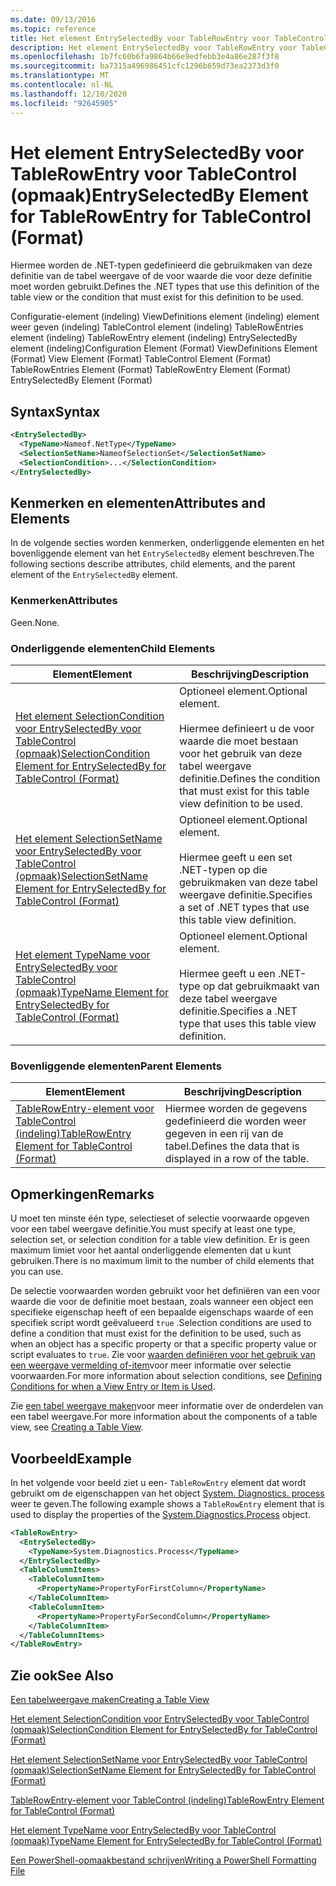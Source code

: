 ```yaml
---
ms.date: 09/13/2016
ms.topic: reference
title: Het element EntrySelectedBy voor TableRowEntry voor TableControl (opmaak)
description: Het element EntrySelectedBy voor TableRowEntry voor TableControl (opmaak)
ms.openlocfilehash: 1b7fc60b6fa9864b66e9edfebb3e4a86e287f3f8
ms.sourcegitcommit: ba7315a496986451cfc1296b659d73ea2373d3f0
ms.translationtype: MT
ms.contentlocale: nl-NL
ms.lasthandoff: 12/10/2020
ms.locfileid: "92645905"
---
```

# <a name="entryselectedby-element-for-tablerowentry--for-tablecontrol-format"></a><span data-ttu-id="86908-103">Het element EntrySelectedBy voor TableRowEntry voor TableControl (opmaak)</span><span class="sxs-lookup"><span data-stu-id="86908-103">EntrySelectedBy Element for TableRowEntry  for TableControl (Format)</span></span>

<span data-ttu-id="86908-104">Hiermee worden de .NET-typen gedefinieerd die gebruikmaken van deze definitie van de tabel weergave of de voor waarde die voor deze definitie moet worden gebruikt.</span><span class="sxs-lookup"><span data-stu-id="86908-104">Defines the .NET types that use this definition of the table view or the condition that must exist for this definition to be used.</span></span>

<span data-ttu-id="86908-105">Configuratie-element (indeling) ViewDefinitions element (indeling) element weer geven (indeling) TableControl element (indeling) TableRowEntries element (indeling) TableRowEntry element (indeling) EntrySelectedBy element (indeling)</span><span class="sxs-lookup"><span data-stu-id="86908-105">Configuration Element (Format) ViewDefinitions Element (Format) View Element (Format) TableControl Element (Format) TableRowEntries Element (Format) TableRowEntry Element (Format) EntrySelectedBy Element (Format)</span></span>

## <a name="syntax"></a><span data-ttu-id="86908-106">Syntax</span><span class="sxs-lookup"><span data-stu-id="86908-106">Syntax</span></span>

```xml
<EntrySelectedBy>
  <TypeName>Nameof.NetType</TypeName>
  <SelectionSetName>NameofSelectionSet</SelectionSetName>
  <SelectionCondition>...</SelectionCondition>
</EntrySelectedBy>
```

## <a name="attributes-and-elements"></a><span data-ttu-id="86908-107">Kenmerken en elementen</span><span class="sxs-lookup"><span data-stu-id="86908-107">Attributes and Elements</span></span>

<span data-ttu-id="86908-108">In de volgende secties worden kenmerken, onderliggende elementen en het bovenliggende element van het `EntrySelectedBy` element beschreven.</span><span class="sxs-lookup"><span data-stu-id="86908-108">The following sections describe attributes, child elements, and the parent element of the `EntrySelectedBy` element.</span></span>

### <a name="attributes"></a><span data-ttu-id="86908-109">Kenmerken</span><span class="sxs-lookup"><span data-stu-id="86908-109">Attributes</span></span>

<span data-ttu-id="86908-110">Geen.</span><span class="sxs-lookup"><span data-stu-id="86908-110">None.</span></span>

### <a name="child-elements"></a><span data-ttu-id="86908-111">Onderliggende elementen</span><span class="sxs-lookup"><span data-stu-id="86908-111">Child Elements</span></span>

|<span data-ttu-id="86908-112">Element</span><span class="sxs-lookup"><span data-stu-id="86908-112">Element</span></span>|<span data-ttu-id="86908-113">Beschrijving</span><span class="sxs-lookup"><span data-stu-id="86908-113">Description</span></span>|
|-------------|-----------------|
|[<span data-ttu-id="86908-114">Het element SelectionCondition voor EntrySelectedBy voor TableControl (opmaak)</span><span class="sxs-lookup"><span data-stu-id="86908-114">SelectionCondition Element for EntrySelectedBy for TableControl (Format)</span></span>](./selectioncondition-element-for-entryselectedby-for-tablecontrol-format.md)|<span data-ttu-id="86908-115">Optioneel element.</span><span class="sxs-lookup"><span data-stu-id="86908-115">Optional element.</span></span><br /><br /> <span data-ttu-id="86908-116">Hiermee definieert u de voor waarde die moet bestaan voor het gebruik van deze tabel weergave definitie.</span><span class="sxs-lookup"><span data-stu-id="86908-116">Defines the condition that must exist for this table view definition to be used.</span></span>|
|[<span data-ttu-id="86908-117">Het element SelectionSetName voor EntrySelectedBy voor TableControl (opmaak)</span><span class="sxs-lookup"><span data-stu-id="86908-117">SelectionSetName Element for EntrySelectedBy for TableControl (Format)</span></span>](./selectionsetname-element-for-entryselectedby-for-tablecontrol-format.md)|<span data-ttu-id="86908-118">Optioneel element.</span><span class="sxs-lookup"><span data-stu-id="86908-118">Optional element.</span></span><br /><br /> <span data-ttu-id="86908-119">Hiermee geeft u een set .NET-typen op die gebruikmaken van deze tabel weergave definitie.</span><span class="sxs-lookup"><span data-stu-id="86908-119">Specifies a set of .NET types that use this table view definition.</span></span>|
|[<span data-ttu-id="86908-120">Het element TypeName voor EntrySelectedBy voor TableControl (opmaak)</span><span class="sxs-lookup"><span data-stu-id="86908-120">TypeName Element for EntrySelectedBy for TableControl (Format)</span></span>](./typename-element-for-entryselectedby-for-tablecontrol-format.md)|<span data-ttu-id="86908-121">Optioneel element.</span><span class="sxs-lookup"><span data-stu-id="86908-121">Optional element.</span></span><br /><br /> <span data-ttu-id="86908-122">Hiermee geeft u een .NET-type op dat gebruikmaakt van deze tabel weergave definitie.</span><span class="sxs-lookup"><span data-stu-id="86908-122">Specifies a .NET type that uses this table view definition.</span></span>|

### <a name="parent-elements"></a><span data-ttu-id="86908-123">Bovenliggende elementen</span><span class="sxs-lookup"><span data-stu-id="86908-123">Parent Elements</span></span>

|<span data-ttu-id="86908-124">Element</span><span class="sxs-lookup"><span data-stu-id="86908-124">Element</span></span>|<span data-ttu-id="86908-125">Beschrijving</span><span class="sxs-lookup"><span data-stu-id="86908-125">Description</span></span>|
|-------------|-----------------|
|[<span data-ttu-id="86908-126">TableRowEntry-element voor TableControl (indeling)</span><span class="sxs-lookup"><span data-stu-id="86908-126">TableRowEntry Element for TableControl (Format)</span></span>](./tablerowentry-element-for-tablerowentries-for-tablecontrol-format.md)|<span data-ttu-id="86908-127">Hiermee worden de gegevens gedefinieerd die worden weer gegeven in een rij van de tabel.</span><span class="sxs-lookup"><span data-stu-id="86908-127">Defines the data that is displayed in a row of the table.</span></span>|

## <a name="remarks"></a><span data-ttu-id="86908-128">Opmerkingen</span><span class="sxs-lookup"><span data-stu-id="86908-128">Remarks</span></span>

<span data-ttu-id="86908-129">U moet ten minste één type, selectieset of selectie voorwaarde opgeven voor een tabel weergave definitie.</span><span class="sxs-lookup"><span data-stu-id="86908-129">You must specify at least one type, selection set, or selection condition for a table view definition.</span></span> <span data-ttu-id="86908-130">Er is geen maximum limiet voor het aantal onderliggende elementen dat u kunt gebruiken.</span><span class="sxs-lookup"><span data-stu-id="86908-130">There is no maximum limit to the number of child elements that you can use.</span></span>

<span data-ttu-id="86908-131">De selectie voorwaarden worden gebruikt voor het definiëren van een voor waarde die voor de definitie moet bestaan, zoals wanneer een object een specifieke eigenschap heeft of een bepaalde eigenschaps waarde of een specifiek script wordt geëvalueerd `true` .</span><span class="sxs-lookup"><span data-stu-id="86908-131">Selection conditions are used to define a condition that must exist for the definition to be used, such as when an object has a specific property or that a specific property value or script evaluates to `true`.</span></span> <span data-ttu-id="86908-132">Zie voor [waarden definiëren voor het gebruik van een weergave vermelding of-item](./defining-conditions-for-displaying-data.md)voor meer informatie over selectie voorwaarden.</span><span class="sxs-lookup"><span data-stu-id="86908-132">For more information about selection conditions, see [Defining Conditions for when a View Entry or Item is Used](./defining-conditions-for-displaying-data.md).</span></span>

<span data-ttu-id="86908-133">Zie [een tabel weergave maken](./creating-a-table-view.md)voor meer informatie over de onderdelen van een tabel weergave.</span><span class="sxs-lookup"><span data-stu-id="86908-133">For more information about the components of a table view, see [Creating a Table View](./creating-a-table-view.md).</span></span>

## <a name="example"></a><span data-ttu-id="86908-134">Voorbeeld</span><span class="sxs-lookup"><span data-stu-id="86908-134">Example</span></span>

<span data-ttu-id="86908-135">In het volgende voor beeld ziet u een- `TableRowEntry` element dat wordt gebruikt om de eigenschappen van het object [System. Diagnostics. process](/dotnet/api/System.Diagnostics.Process) weer te geven.</span><span class="sxs-lookup"><span data-stu-id="86908-135">The following example shows a `TableRowEntry` element that is used to display the properties of the [System.Diagnostics.Process](/dotnet/api/System.Diagnostics.Process) object.</span></span>

```xml
<TableRowEntry>
  <EntrySelectedBy>
    <TypeName>System.Diagnostics.Process</TypeName>
  </EntrySelectedBy>
  <TableColumnItems>
    <TableColumnItem>
      <PropertyName>PropertyForFirstColumn</PropertyName>
    </TableColumnItem>
    <TableColumnItem>
      <PropertyName>PropertyForSecondColumn</PropertyName>
    </TableColumnItem>
  </TableColumnItems>
</TableRowEntry>
```

## <a name="see-also"></a><span data-ttu-id="86908-136">Zie ook</span><span class="sxs-lookup"><span data-stu-id="86908-136">See Also</span></span>

[<span data-ttu-id="86908-137">Een tabelweergave maken</span><span class="sxs-lookup"><span data-stu-id="86908-137">Creating a Table View</span></span>](./creating-a-table-view.md)

[<span data-ttu-id="86908-138">Het element SelectionCondition voor EntrySelectedBy voor TableControl (opmaak)</span><span class="sxs-lookup"><span data-stu-id="86908-138">SelectionCondition Element for EntrySelectedBy for TableControl (Format)</span></span>](./selectioncondition-element-for-entryselectedby-for-tablecontrol-format.md)

[<span data-ttu-id="86908-139">Het element SelectionSetName voor EntrySelectedBy voor TableControl (opmaak)</span><span class="sxs-lookup"><span data-stu-id="86908-139">SelectionSetName Element for EntrySelectedBy for TableControl (Format)</span></span>](./selectionsetname-element-for-entryselectedby-for-tablecontrol-format.md)

[<span data-ttu-id="86908-140">TableRowEntry-element voor TableControl (indeling)</span><span class="sxs-lookup"><span data-stu-id="86908-140">TableRowEntry Element for TableControl (Format)</span></span>](./tablerowentry-element-for-tablerowentries-for-tablecontrol-format.md)

[<span data-ttu-id="86908-141">Het element TypeName voor EntrySelectedBy voor TableControl (opmaak)</span><span class="sxs-lookup"><span data-stu-id="86908-141">TypeName Element for EntrySelectedBy for TableControl (Format)</span></span>](./typename-element-for-entryselectedby-for-tablecontrol-format.md)

[<span data-ttu-id="86908-142">Een PowerShell-opmaakbestand schrijven</span><span class="sxs-lookup"><span data-stu-id="86908-142">Writing a PowerShell Formatting File</span></span>](./writing-a-powershell-formatting-file.md)

